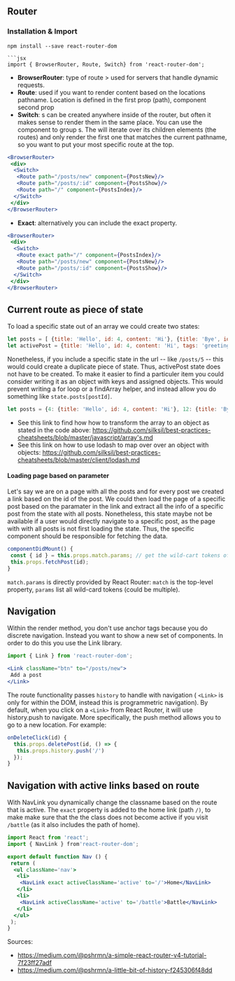  ## Router
 
 ### Installation & Import
 `npm install --save react-router-dom`
 ```
 ```jsx 
import { BrowserRouter, Route, Switch} from 'react-router-dom';
 ```
- **BrowserRouter**: type of route > used for servers that handle dynamic requests.
- **Route**: used if you want to render content based on the locations pathname. Location is defined in the first prop (path), component second prop
- **Switch**: <Route>s can be created anywhere inside of the router, but often it makes sense to render them in the same place. You can use the<Switch> component to group <Route>s. The <Switch> will iterate over its children elements (the routes) and only render the first one that matches the current pathname, so you want to put your most specific route at the top.
```jsx
<BrowserRouter>
 <div>
  <Switch>
   <Route path="/posts/new" component={PostsNew}/>
   <Route path="/posts/:id" component={PostsShow}/>
   <Route path="/" component={PostsIndex}/>
  </Switch>
 </div>
</BrowserRouter>
```

- **Exact**: alternatively you can include the exact property.
```jsx
<BrowserRouter>
 <div>
  <Switch>
   <Route exact path="/" component={PostsIndex}/>
   <Route path="/posts/new" component={PostsNew}/>
   <Route path="/posts/:id" component={PostsShow}/>
  </Switch>
 </div>
</BrowserRouter>
```
## Current route as piece of state
To load a specific state out of an array we could create two states:
```js
let posts = [ {title: 'Hello', id: 4, content: 'Hi'}, {title: 'Bye', id: 12, content: 'Bye'}];
let activePost = {title: 'Hello', id: 4, content: 'Hi', tags: 'greetings'};
```
Nonetheless, if you include a specific state in the url -- like `/posts/5` -- this would could create a duplicate piece of state. Thus, activePost state does not have to be created. To make it easier to find a particuler item you could consider writing it as an object with keys and assigned objects. This would prevent writing a for loop or a findArray helper, and instead allow you do something like `state.posts[postId]`. 
```javascript
let posts = {4: {title: 'Hello', id: 4, content: 'Hi'}, 12: {title: 'Bye', id: 12, content: 'Bye'}};
```
- See this link to find how how to transform the array to an object as stated in the code above: https://github.com/silksil/best-practices-cheatsheets/blob/master/javascript/array's.md
- See this link on how to use lodash to map over over an object with objects: https://github.com/silksil/best-practices-cheatsheets/blob/master/client/lodash.md

#### Loading page based on parameter
Let's say we are on a page with all the posts and for every post we created a link based on the id of the post. We could then load the page  of a specific post based on the paramater in the link and extract all the info of a specific post from the state with all posts. Nonetheless, this state maybe not be available if a user would directly navigate to a specific post, as the page with with all posts is not first loading the state. Thus, the specific component should be responsible for fetching the data.
```jsx
componentDidMount() {
 const { id } = this.props.match.params; // get the wild-cart tokens of the url
 this.props.fetchPost(id);
}
```
`match.params` is directly provided by React Router: `match` is the top-level property,  `params` list  all wild-card tokens (could be multiple).

## Navigation
Within the render method, you don't use anchor tags because you do discrete navigation. Instead you want to show a new set of components. In order to do this you use the Link library.
```jsx
import { Link } from 'react-router-dom';
```

```jsx
<Link className="btn" to="/posts/new">
 Add a post
</Link>
```

The route functionality passes `history` to handle with navigation ( `<Link>` is only for within the DOM, instead this is programmetric navigation). By default, when you click on a `<Link>` from React Router, it will use history.push to navigate. More specifically, the push method allows you to go to a new location. For example:
 
```jsx
onDeleteClick(id) {
  this.props.deletePost(id, () => {
   this.props.history.push('/')
  });
}
```

## Navigation with active links based on route
With NavLink you dynamically change the classname based on the route that is active. The `exact` property is added to the home link (path `/)`, to make make sure that the the class does not become active if you visit `/battle` (as it also includes the path of home). 

```jsx
import React from 'react';
import { NavLink } from'react-router-dom';

export default function Nav () {
 return (
  <ul className='nav'>
   <li>
    <NavLink exact activeClassName='active' to='/'>Home</NavLink>
   </li>
   <li>
    <NavLink activeClassName='active' to='/battle'>Battle</NavLink>
   </li>
  </ul>
 );
}
```

Sources:
- https://medium.com/@pshrmn/a-simple-react-router-v4-tutorial-7f23ff27adf
- https://medium.com/@pshrmn/a-little-bit-of-history-f245306f48dd
